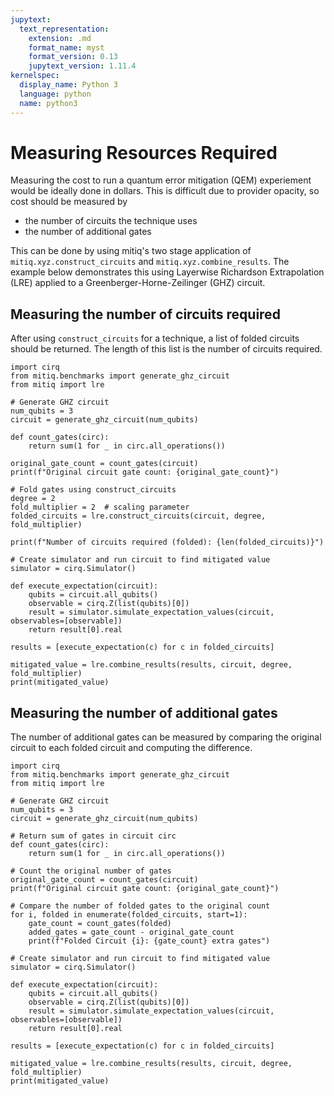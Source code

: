 ```yaml
---
jupytext:
  text_representation:
    extension: .md
    format_name: myst
    format_version: 0.13
    jupytext_version: 1.11.4
kernelspec:
  display_name: Python 3
  language: python
  name: python3
---
```


# Measuring Resources Required

Measuring the cost to run a quantum error mitigation (QEM) experiement would be ideally done in dollars.  This is difficult due to provider opacity, so cost should be measured by 

- the number of circuits the technique uses
- the number of additional gates

This can be done by using mitiq's two stage application of ```mitiq.xyz.construct_circuits``` and ```mitiq.xyz.combine_results```.  The example below demonstrates this using Layerwise Richardson Extrapolation (LRE) applied to a Greenberger-Horne-Zeilinger (GHZ) circuit.

## Measuring the number of circuits required

After using ```construct_circuits``` for a technique, a list of folded circuits should be returned.  The length of this list is the number of circuits required.

```{code-cell} ipython3
import cirq
from mitiq.benchmarks import generate_ghz_circuit
from mitiq import lre

# Generate GHZ circuit
num_qubits = 3
circuit = generate_ghz_circuit(num_qubits)

def count_gates(circ):
    return sum(1 for _ in circ.all_operations())

original_gate_count = count_gates(circuit)
print(f"Original circuit gate count: {original_gate_count}")

# Fold gates using construct_circuits
degree = 2
fold_multiplier = 2  # scaling parameter
folded_circuits = lre.construct_circuits(circuit, degree, fold_multiplier)

print(f"Number of circuits required (folded): {len(folded_circuits)}")

# Create simulator and run circuit to find mitigated value
simulator = cirq.Simulator()

def execute_expectation(circuit):
    qubits = circuit.all_qubits()
    observable = cirq.Z(list(qubits)[0])
    result = simulator.simulate_expectation_values(circuit, observables=[observable])
    return result[0].real

results = [execute_expectation(c) for c in folded_circuits]

mitigated_value = lre.combine_results(results, circuit, degree, fold_multiplier)
print(mitigated_value)
```


## Measuring the number of additional gates

The number of additional gates can be measured by comparing the original circuit to each folded circuit and computing the difference.

```{code-cell} ipython3
import cirq
from mitiq.benchmarks import generate_ghz_circuit
from mitiq import lre

# Generate GHZ circuit
num_qubits = 3
circuit = generate_ghz_circuit(num_qubits)

# Return sum of gates in circuit circ
def count_gates(circ):
    return sum(1 for _ in circ.all_operations())

# Count the original number of gates
original_gate_count = count_gates(circuit)
print(f"Original circuit gate count: {original_gate_count}")

# Compare the number of folded gates to the original count
for i, folded in enumerate(folded_circuits, start=1):
    gate_count = count_gates(folded)
    added_gates = gate_count - original_gate_count
    print(f"Folded Circuit {i}: {gate_count} extra gates")

# Create simulator and run circuit to find mitigated value
simulator = cirq.Simulator()

def execute_expectation(circuit):
    qubits = circuit.all_qubits()
    observable = cirq.Z(list(qubits)[0])
    result = simulator.simulate_expectation_values(circuit, observables=[observable])
    return result[0].real

results = [execute_expectation(c) for c in folded_circuits]

mitigated_value = lre.combine_results(results, circuit, degree, fold_multiplier)
print(mitigated_value)
```